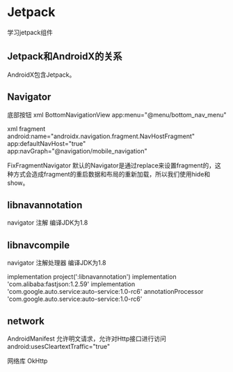 # Jetpack
学习jetpack组件

## Jetpack和AndroidX的关系
AndroidX包含Jetpack。

## Navigator
底部按钮
xml BottomNavigationView app:menu="@menu/bottom_nav_menu"
    
xml fragment  android:name="androidx.navigation.fragment.NavHostFragment"
              app:defaultNavHost="true"
              app:navGraph="@navigation/mobile_navigation"

FixFragmentNavigator 默认的Navigator是通过replace来设置fragment的，这种方式会造成fragment的重启数据和布局的重新加载，所以我们使用hide和show。             

## libnavannotation
navigator 注解  编译JDK为1.8


## libnavcompile
navigator 注解处理器 编译JDK为1.8

implementation project(':libnavannotation')
implementation 'com.alibaba:fastjson:1.2.59'
implementation 'com.google.auto.service:auto-service:1.0-rc6'
annotationProcessor 'com.google.auto.service:auto-service:1.0-rc6'

## network 
AndroidManifest 允许明文请求，允许对Http接口进行访问 android:usesCleartextTraffic="true"

网络库 OkHttp